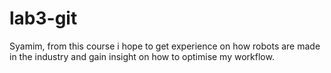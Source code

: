 # lab3-git
Syamim, from this course i hope to get experience on how robots are made in the industry and gain insight on how to optimise my workflow.